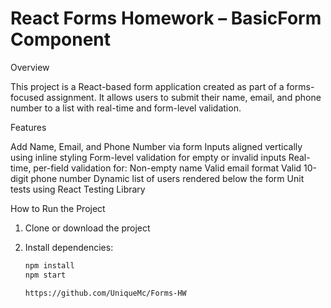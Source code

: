 # React Forms Homework – BasicForm Component

 Overview

This project is a React-based form application created as part of a forms-focused assignment. It allows users to submit their name, email, and phone number to a list with real-time and form-level validation.

 Features

 Add Name, Email, and Phone Number via form
 Inputs aligned vertically using inline styling
 Form-level validation for empty or invalid inputs
 Real-time, per-field validation for:
 Non-empty name
 Valid email format
 Valid 10-digit phone number
 Dynamic list of users rendered below the form
 Unit tests using React Testing Library

 How to Run the Project

1. Clone or download the project
2. Install dependencies:

   ```bash
   npm install
   npm start

   https://github.com/UniqueMc/Forms-HW
